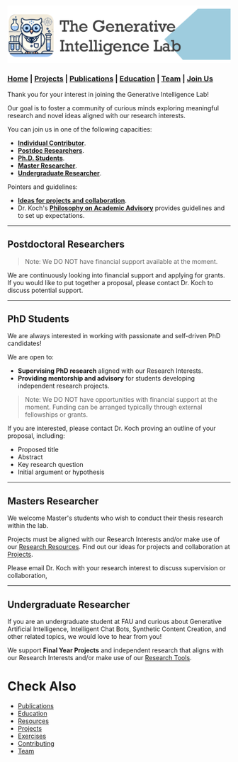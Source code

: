 ![GeniLab-banner](./images/genilab-banner.png)

### [Home](README.md) | [Projects](projects.md) | [Publications](knowledge.md) | [Education](knowledge.md#education) | [Team](people.md) |  [Join Us](join.md)



Thank you for your interest in joining the Generative Intelligence Lab! 

Our goal is to foster a  community of curious minds exploring meaningful research and novel ideas aligned with our research interests. 

You can join us in one of the following capacities:

* [**Individual Contributor**](contribute.md).
* [**Postdoc Researchers**](#postdoctoral-researchers).
* [**Ph.D. Students**](#phd-students).
* [**Master Researcher**](#master-researcher).
* [**Undergraduate Researcher**](#undergradute-researcher).

Pointers and guidelines:
* [**Ideas for projects and collaboration**](projects.md).
* Dr. Koch's [**Philosophy on Academic Advisory**](http://www.fernandokoch.me/pages/advisory.html) provides guidelines and to set up expectations. 

---

## Postdoctoral Researchers

> Note: We DO NOT have financial support available at the moment.

We are continuously looking into financial support and applying for grants.  If you would like to put together a proposal, please contact Dr. Koch to discuss potential support.

---

## PhD Students

We are always interested in working with passionate and self-driven PhD candidates!

We are open to:
* **Supervising PhD research** aligned with our Research Interests.
* **Providing mentorship and advisory** for students developing independent research projects.

> Note: We DO NOT have opportunities with financial support at the moment. Funding can be arranged typically through external fellowships or grants.

If you are interested, please contact Dr. Koch proving an outline of your proposal, including:
* Proposed title
* Abstract
* Key research question
* Initial argument or hypothesis

---

## Masters Researcher

We welcome Master's students who wish to conduct their thesis research within the lab. 

Projects must be aligned with our Research Interests and/or make use of our [Research Resources](./projects.md#resources).  Find out our ideas for projects and collaboration at [Projects](projects.md).


Please email Dr. Koch with your research interest to discuss supervision or collaboration, 

---

## Undergraduate Researcher

If you are an undergraduate student at FAU and curious about Generative Artificial Intelligence, Intelligent Chat Bots, Synthetic Content Creation, and other related topics, we would love to hear from you!  

We support **Final Year Projects** and independent research that aligns with our Research Interests and/or make use of our [Research Tools](README.md#research-tools).


# Check Also

* [Publications](knowledge.md#publications)
* [Education](knowledge.md#education)
* [Resources](projects.md#resources)
* [Projects](projects.md)
* [Exercises](exercises.md)
* [Contributing](contribute.md)
* [Team](people.md)
  

